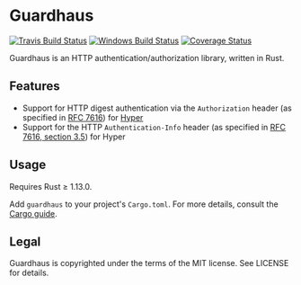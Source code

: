 # Guardhaus

[![Travis Build Status](https://travis-ci.org/malept/guardhaus.svg?branch=master)](https://travis-ci.org/malept/guardhaus)
[![Windows Build Status](https://ci.appveyor.com/api/projects/status/ig2r95lqjn71bawb/branch/master?svg=true)](https://ci.appveyor.com/project/malept/guardhaus/branch/master)
[![Coverage Status](https://coveralls.io/repos/malept/guardhaus/badge.svg?branch=master&service=github)](https://coveralls.io/github/malept/guardhaus?branch=master)

Guardhaus is an HTTP authentication/authorization library, written in Rust.

## Features

* Support for HTTP digest authentication via the `Authorization` header (as specified in
  [RFC 7616](https://tools.ietf.org/html/rfc7616)) for [Hyper](http://hyper.rs)
* Support for the HTTP `Authentication-Info` header (as specified in
  [RFC 7616, section 3.5](https://tools.ietf.org/html/rfc7616#section-3.5)) for Hyper

## Usage

Requires Rust ≥ 1.13.0.

Add `guardhaus` to your project's `Cargo.toml`. For more details, consult the
[Cargo guide](http://doc.crates.io/guide.html#adding-dependencies).

## Legal

Guardhaus is copyrighted under the terms of the MIT license. See LICENSE for details.
